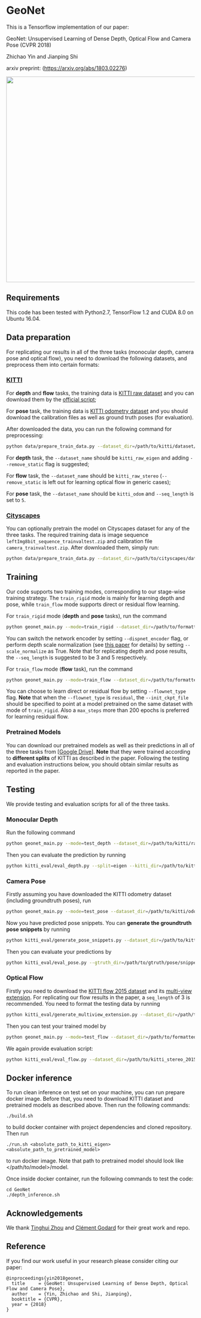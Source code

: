 # GeoNet

This is a Tensorflow implementation of our paper:

GeoNet: Unsupervised Learning of Dense Depth, Optical Flow and Camera Pose (CVPR 2018)

Zhichao Yin and Jianping Shi

arxiv preprint: (https://arxiv.org/abs/1803.02276)

<img src="misc/overview.jpg" width="550">

## Requirements

This code has been tested with Python2.7, TensorFlow 1.2 and CUDA 8.0 on Ubuntu 16.04.

## Data preparation

For replicating our results in all of the three tasks (monocular depth, camera pose and optical flow), 
you need to download the following datasets, and preprocess them into certain formats:

### [KITTI](http://www.cvlibs.net/datasets/kitti/index.php)
For **depth** and **flow** tasks, the training data is [KITTI raw dataset](http://www.cvlibs.net/datasets/kitti/raw_data.php) 
and you can download them by the [official script](http://www.cvlibs.net/download.php?file=raw_data_downloader.zip);

For **pose** task, the training data is [KITTI odometry dataset](http://www.cvlibs.net/download.php?file=data_odometry_color.zip) 
and you should download the calibration files as well as ground truth poses (for evaluation).

After downloaded the data, you can run the following command for preprocessing:
```bash
python data/prepare_train_data.py --dataset_dir=/path/to/kitti/dataset/ --dataset_name=kitti_split --dump_root=/path/to/formatted/data/ --seq_length=3 --img_height=128 --img_width=416 --num_threads=16
```

For **depth** task, the `--dataset_name` should be `kitti_raw_eigen` and adding `--remove_static` flag is suggested;

For **flow** task, the `--dataset_name` should be `kitti_raw_stereo` (`--remove_static` is left out for learning optical flow in generic cases);

For **pose** task, the `--dataset_name` should be `kitti_odom` and `--seq_length` is set to `5`.

### [Cityscapes](https://www.cityscapes-dataset.com/)
You can optionally pretrain the model on Cityscapes dataset for any of the three tasks. The required training 
data is image sequence `leftImg8bit_sequence_trainvaltest.zip` and calibration file `camera_trainvaltest.zip`. 
After downloaded them, simply run:
```bash
python data/prepare_train_data.py --dataset_dir=/path/to/cityscapes/dataset/ --dataset_name='cityscapes' --dump_root=/path/to/formatted/data/ --seq_length=3 --img_height=171 --img_width=416 --num_threads=16
```

## Training
Our code supports two training modes, corresponding to our stage-wise training strategy. 
The `train_rigid` mode is mainly for learning depth and pose, while `train_flow` mode supports direct or residual flow learning.

For ``train_rigid`` mode (**depth** and **pose** tasks), run the command
```bash
python geonet_main.py --mode=train_rigid --dataset_dir=/path/to/formatted/data/ --checkpoint_dir=/path/to/save/ckpts/ --learning_rate=0.0002 --seq_length=3 --batch_size=4 --max_steps=350000 
```
You can switch the network encoder by setting `--dispnet_encoder` flag, or perform depth scale normalization (see [this paper](https://arxiv.org/abs/1712.00175) for details) by setting `--scale_normalize` as True.
Note that for replicating depth and pose results, the `--seq_length` is suggested to be 3 and 5 respectively.

For ``train_flow`` mode (**flow** task), run the command
```bash
python geonet_main.py --mode=train_flow --dataset_dir=/path/to/formatted/data/ --checkpoint_dir=/path/to/save/ckpts/ --learning_rate=0.0002 --seq_length=3 --flownet_type=direct --max_steps=400000
```
You can choose to learn direct or residual flow by setting `--flownet_type` flag. **Note** that when the `--flownet_type` is `residual`, the `--init_ckpt_file` should be specified to point
at a model pretrained on the same dataset with mode of `train_rigid`. Also a `max_steps` more than 200 epochs is preferred for learning residual flow.

### Pretrained Models
You can download our pretrained models as well as their predictions in all of the three tasks from [[Google Drive](https://drive.google.com/open?id=1VSGpdMrQ3dFKdher_2RteDfz7F0g57ZH)]. **Note** that they were trained according to **different splits** of KITTI as described in the paper. Following the testing and evaluation instructions below, you should obtain similar results as reported in the paper.

## Testing
We provide testing and evaluation scripts for all of the three tasks.

### Monocular Depth
Run the following command
```bash
python geonet_main.py --mode=test_depth --dataset_dir=/path/to/kitti/raw/dataset/ --init_ckpt_file=/path/to/trained/model/ --batch_size=1 --depth_test_split=eigen --output_dir=/path/to/save/predictions/
```
Then you can evaluate the prediction by running
```bash
python kitti_eval/eval_depth.py --split=eigen --kitti_dir=/path/to/kitti/raw/dataset/ --pred_file=/path/to/predictions/
```

### Camera Pose
Firstly assuming you have downloaded the KITTI odometry dataset (including groundtruth poses), run
```bash
python geonet_main.py --mode=test_pose --dataset_dir=/path/to/kitti/odom/dataset/ --init_ckpt_file=/path/to/trained/model/ --batch_size=1 --seq_length=5 --pose_test_seq=9 --output_dir=/path/to/save/predictions/
```
Now you have predicted pose snippets. You can **generate the groundtruth pose snippets** by running
```bash
python kitti_eval/generate_pose_snippets.py --dataset_dir=/path/to/kitti/odom/dataset/ --output_dir=/path/to/save/gtruth/pose/snippets/ --seq_id=09 --seq_length=5
```
Then you can evaluate your predictions by
```bash
python kitti_eval/eval_pose.py --gtruth_dir=/path/to/gtruth/pose/snippets/ --pred_dir=/path/to/predicted/pose/snippets/
```

### Optical Flow
Firstly you need to download the [KITTI flow 2015 dataset](http://www.cvlibs.net/download.php?file=data_scene_flow.zip) and its [multi-view extension](http://www.cvlibs.net/download.php?file=data_scene_flow_multiview.zip). 
For replicating our flow results in the paper, a `seq_length` of 3 is recommended. You need to format the testing data by running
```bash
python kitti_eval/generate_multiview_extension.py --dataset_dir=/path/to/data_scene_flow_multiview/ --calib_dir=/path/to/data_scene_flow_calib/ --dump_root=/path/to/formatted/testdata/ --cam_id=02 --seq_length=3
```
Then you can test your trained model by
```bash
python geonet_main.py --mode=test_flow --dataset_dir=/path/to/formatted/testdata/ --init_ckpt_file=/path/to/trained/model/ --flownet_type=direct --batch_size=1 --output_dir=/path/to/save/predictions/
```
We again provide evaluation script:
```bash
python kitti_eval/eval_flow.py --dataset_dir=/path/to/kitti_stereo_2015/ --pred_dir=/path/to/predictions/
```

## Docker inference

To run clean inference on test set on your machine, you can run prepare docker image. Before that, you need to download KITTI dataset and pretrained models as described above. Then run the following commands:

```
./build.sh
```

to build docker container with project dependencies and cloned repository. Then run

```
./run.sh <absolute_path_to_kitti_eigen> <absolute_path_to_pretrained_model>
```

to run docker image. Note that path to pretrained model should look like </path/to/model>/model.

Once inside docker container, run the following commands to test the code:

```
cd GeoNet
./depth_inference.sh
```

## Acknowledgements
We thank [Tinghui Zhou](https://github.com/tinghuiz/SfMLearner) and [Clément Godard](https://github.com/mrharicot/monodepth) for their great work and repo.

## Reference
If you find our work useful in your research please consider citing our paper:
```
@inproceedings{yin2018geonet,
  title     = {GeoNet: Unsupervised Learning of Dense Depth, Optical Flow and Camera Pose},
  author    = {Yin, Zhichao and Shi, Jianping},
  booktitle = {CVPR},
  year = {2018}
}
```
